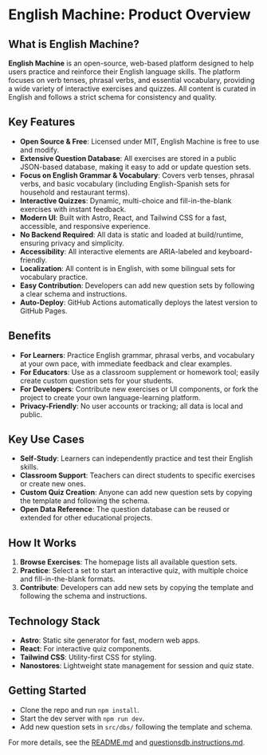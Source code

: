 # English Machine: Product Overview

## What is English Machine?

**English Machine** is an open-source, web-based platform designed to help users practice and reinforce their English language skills. The platform focuses on verb tenses, phrasal verbs, and essential vocabulary, providing a wide variety of interactive exercises and quizzes. All content is curated in English and follows a strict schema for consistency and quality.

## Key Features

- **Open Source & Free**: Licensed under MIT, English Machine is free to use and modify.
- **Extensive Question Database**: All exercises are stored in a public JSON-based database, making it easy to add or update question sets.
- **Focus on English Grammar & Vocabulary**: Covers verb tenses, phrasal verbs, and basic vocabulary (including English-Spanish sets for household and restaurant terms).
- **Interactive Quizzes**: Dynamic, multi-choice and fill-in-the-blank exercises with instant feedback.
- **Modern UI**: Built with Astro, React, and Tailwind CSS for a fast, accessible, and responsive experience.
- **No Backend Required**: All data is static and loaded at build/runtime, ensuring privacy and simplicity.
- **Accessibility**: All interactive elements are ARIA-labeled and keyboard-friendly.
- **Localization**: All content is in English, with some bilingual sets for vocabulary practice.
- **Easy Contribution**: Developers can add new question sets by following a clear schema and instructions.
- **Auto-Deploy**: GitHub Actions automatically deploys the latest version to GitHub Pages.

## Benefits

- **For Learners**: Practice English grammar, phrasal verbs, and vocabulary at your own pace, with immediate feedback and clear examples.
- **For Educators**: Use as a classroom supplement or homework tool; easily create custom question sets for your students.
- **For Developers**: Contribute new exercises or UI components, or fork the project to create your own language-learning platform.
- **Privacy-Friendly**: No user accounts or tracking; all data is local and public.

## Key Use Cases

- **Self-Study**: Learners can independently practice and test their English skills.
- **Classroom Support**: Teachers can direct students to specific exercises or create new ones.
- **Custom Quiz Creation**: Anyone can add new question sets by copying the template and following the schema.
- **Open Data Reference**: The question database can be reused or extended for other educational projects.

## How It Works

1. **Browse Exercises**: The homepage lists all available question sets.
2. **Practice**: Select a set to start an interactive quiz, with multiple choice and fill-in-the-blank formats.
3. **Contribute**: Developers can add new sets by copying the template and following the schema and instructions.

## Technology Stack

- **Astro**: Static site generator for fast, modern web apps.
- **React**: For interactive quiz components.
- **Tailwind CSS**: Utility-first CSS for styling.
- **Nanostores**: Lightweight state management for session and quiz state.

## Getting Started

- Clone the repo and run `npm install`.
- Start the dev server with `npm run dev`.
- Add new question sets in `src/dbs/` following the template and schema.

For more details, see the [README.md](../README.md) and [questionsdb.instructions.md](../.github/instructions/questionsdb.instructions.md).
